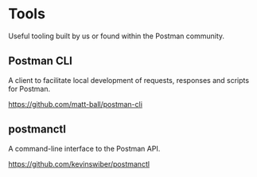 # Tools

Useful tooling built by us or found within the Postman community.

## Postman CLI

A client to facilitate local development of requests, responses and scripts for Postman.

https://github.com/matt-ball/postman-cli

## postmanctl

A command-line interface to the Postman API.

https://github.com/kevinswiber/postmanctl
